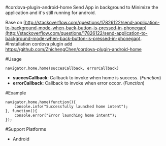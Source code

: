 #cordova-plugin-android-home
Send App in background to Minimize the application and it's still running for android.

Base on [http://stackoverflow.com/questions/17826122/send-application-to-background-mode-when-back-button-is-pressed-in-phonegap](http://stackoverflow.com/questions/17826122/send-application-to-background-mode-when-back-button-is-pressed-in-phonegap).
#Installation
    cordova plugin add https://github.com/ZhichengChen/cordova-plugin-android-home
    
#Usage
 
    navigator.home.home(succesCallback, errorCallback)
    
* **succesCallback**: Callback to invoke when home is success. (*Function*)
* **errorCallback**: Callback to invoke when error occor. (*Function*)



#Example

    navigator.home.home(function(){
        console.info("Successfully launched home intent");
    }, function(){
        console.error("Error launching home intent");
    });
 
#Support Platforms
* Android